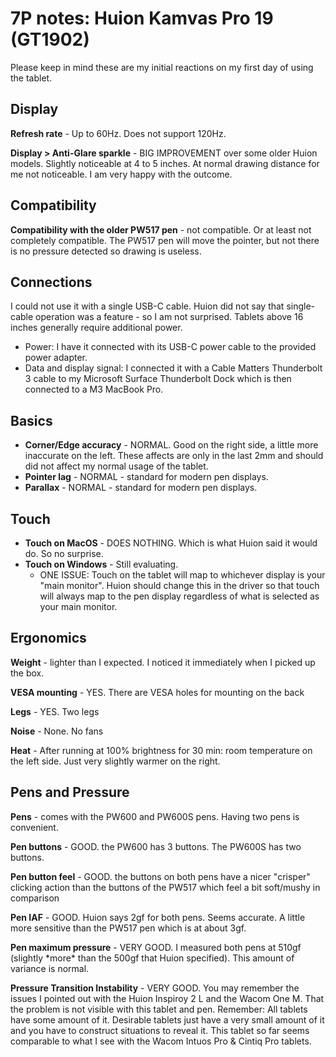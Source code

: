 # 7P notes: Huion Kamvas Pro 19 (GT1902)

Please keep in mind these are my initial reactions on my first day of using the tablet.

## **Display**

**Refresh rate** - Up to 60Hz. Does not support 120Hz.

**Display > Anti-Glare sparkle** - BIG IMPROVEMENT over some older Huion models. Slightly noticeable at 4 to 5 inches. At normal drawing distance for me not noticeable. I am very happy with the outcome.

## Compatibility

**Compatibility with the older PW517 pen** - not compatible. Or at least not completely compatible. The PW517 pen will move the pointer, but not there is no pressure detected so drawing is useless.

## **Connections**

I could not use it with a single USB-C cable. Huion did not say that single-cable operation was a feature - so I am not surprised. Tablets above 16 inches generally require additional power.

* Power: I have it connected with its USB-C power cable to the provided power adapter.
* Data and display signal: I connected it with a Cable Matters Thunderbolt 3 cable to my Microsoft Surface Thunderbolt Dock which is then connected to a M3 MacBook Pro.

## Basics

* **Corner/Edge accuracy** - NORMAL. Good on the right side, a little more inaccurate on the left. These affects are only in the last 2mm and should did not affect my normal usage of the tablet.
* **Pointer lag** - NORMAL - standard for modern pen displays.
* **Parallax** - NORMAL - standard for modern pen displays.

## Touch

* **Touch on MacOS** - DOES NOTHING. Which is what Huion said it would do. So no surprise.
* **Touch on Windows** - Still evaluating.
  * ONE ISSUE: Touch on the tablet will map to whichever display is your "main monitor". Huion should change this in the driver so that touch will always map to the pen display regardless of what is selected as your main monitor.&#x20;

## **Ergonomics**

**Weight** - lighter than I expected. I noticed it immediately when I picked up the box.&#x20;

**VESA mounting** - YES. There are VESA holes for mounting on the back

**Legs** - YES. Two legs

**Noise** - None. No fans

**Heat** - After running at 100% brightness for 30 min: room temperature on the left side. Just very slightly warmer on the right.&#x20;

## Pens and Pressure

**Pens** - comes with the PW600 and PW600S pens. Having two pens is convenient.

**Pen buttons** - GOOD. the PW600 has 3 buttons. The PW600S has two buttons.

**Pen button feel** - GOOD. the buttons on both pens have a nicer "crisper" clicking action than the buttons of the PW517 which feel a bit soft/mushy in comparison

**Pen IAF** - GOOD. Huion says 2gf for both pens. Seems accurate. A little more sensitive than the PW517 pen which is at about 3gf.

**Pen maximum pressure** - VERY GOOD. I measured both pens at 510gf (slightly \*more\* than the 500gf that Huion specified). This amount of variance is normal.

**Pressure Transition Instability** - VERY GOOD. You may remember the issues I pointed out with the Huion Inspiroy 2 L and the Wacom One M. That the problem is not visible with this tablet and pen. Remember: All tablets have some amount of it. Desirable tablets just have a very small amount of it and you have to construct situations to reveal it. This tablet so far seems comparable to what I see with the Wacom Intuos Pro & Cintiq Pro tablets.&#x20;

